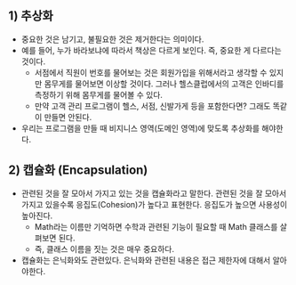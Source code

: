 ## 1) 추상화
- 중요한 것은 남기고, 불필요한 것은 제거한다는 의미이다.
- 예를 들어, 누가 바라보냐에 따라서 책상은 다르게 보인다. 즉, 중요한 게 다르다는 것이다.
	- 서점에서 직원이 번호를 물어보는 것은 회원가입을 위해서라고 생각할 수 있지만 몸무게를 물어보면 이상할 것이다. 그러나 헬스클럽에서의 고객은 인바디를 측정하기 위해 몸무게를 물어볼 수 있다.
	- 만약 고객 관리 프로그램이 헬스, 서점, 신발가게 등을 포함한다면? 그래도 똑같이 만들면 안된다.
- 우리는 프로그램을 만들 때 비지니스 영역(도메인 영역)에 맞도록 추상화를 해야한다.

## 2) 캡슐화 (Encapsulation)
- 관련된 것을 잘 모아서 가지고 있는 것을 캡슐화라고 말한다. 관련된 것을 잘 모아서 가지고 있을수록 응집도(Cohesion)가 높다고 표현한다. 응집도가 높으면 사용성이 높아진다.
	- Math라는 이름만 기억하면 수학과 관련된 기능이 필요할 때 Math 클래스를 살펴보면 된다.
	- 즉, 클래스 이름을 짓는 것은 매우 중요하다.
- 캡슐화는 은닉화와도 관련있다. 은닉화와 관련된 내용은 접근 제한자에 대해서 알아야한다.
